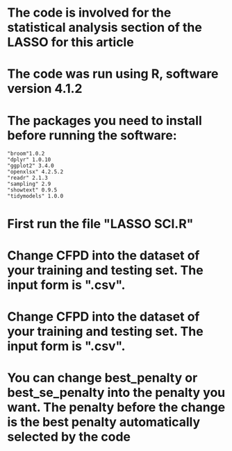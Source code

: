 # The code is involved for the statistical analysis section of the LASSO for this article
# The code was run using R, software version 4.1.2
# The packages you need to install before running the software:
    "broom"1.0.2
    "dplyr" 1.0.10
    "ggplot2" 3.4.0
    "openxlsx" 4.2.5.2
    "readr" 2.1.3
    "sampling" 2.9
    "showtext" 0.9.5
    "tidymodels" 1.0.0



# First run the file "LASSO SCI.R"
# Change CFPD into the dataset of your training and testing set. The input form is ".csv".
# Change CFPD into the dataset of your training and testing set. The input form is ".csv".
# You can change best_penalty or best_se_penalty into the penalty you want. The penalty before the change is the best penalty automatically selected by the code
